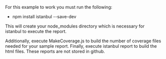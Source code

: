 For this example to work you must run the following:

- npm install istanbul --save-dev

This will create your node_modules directory which is necessary for istanbul to execute the report. 

Additionally, execute MakeCoverage.js to build the number of coverage files needed for your sample report. 
Finally, execute istanbul report to build the html files. These reports are not stored in github. 
